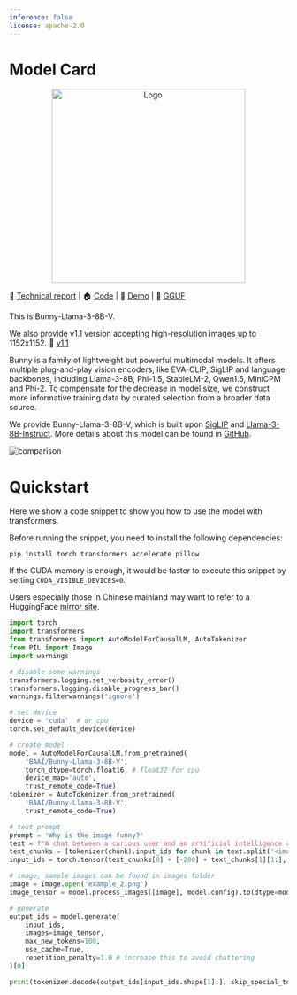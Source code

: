```yaml
---
inference: false
license: apache-2.0
---
```


# Model Card

<p align="center">
  <img src="./icon.png" alt="Logo" width="350">
</p>

📖 [Technical report](https://arxiv.org/abs/2402.11530) | 🏠 [Code](https://github.com/BAAI-DCAI/Bunny) | 🐰 [Demo](http://bunny.baai.ac.cn) | 🤗 [GGUF](https://huggingface.co/BAAI/Bunny-Llama-3-8B-V-gguf)

This is Bunny-Llama-3-8B-V.

We also provide v1.1 version accepting high-resolution images up to 1152x1152. 🤗 [v1.1](https://huggingface.co/BAAI/Bunny-v1_1-Llama-3-8B-V)

Bunny is a family of lightweight but powerful multimodal models. It offers multiple plug-and-play vision encoders, like EVA-CLIP, SigLIP and language backbones, including Llama-3-8B, Phi-1.5, StableLM-2, Qwen1.5, MiniCPM and Phi-2. To compensate for the decrease in model size, we construct more informative training data by curated selection from a broader data source.

We provide Bunny-Llama-3-8B-V, which is built upon [SigLIP](https://huggingface.co/google/siglip-so400m-patch14-384) and [Llama-3-8B-Instruct](https://huggingface.co/meta-llama/Meta-Llama-3-8B-Instruct). More details about this model can be found in [GitHub](https://github.com/BAAI-DCAI/Bunny).

![comparison](comparison.png)


# Quickstart

Here we show a code snippet to show you how to use the model with transformers.

Before running the snippet, you need to install the following dependencies:

```shell
pip install torch transformers accelerate pillow
```

If the CUDA memory is enough, it would be faster to execute this snippet by setting `CUDA_VISIBLE_DEVICES=0`.

Users especially those in Chinese mainland may want to refer to a HuggingFace [mirror site](https://hf-mirror.com).


```python
import torch
import transformers
from transformers import AutoModelForCausalLM, AutoTokenizer
from PIL import Image
import warnings

# disable some warnings
transformers.logging.set_verbosity_error()
transformers.logging.disable_progress_bar()
warnings.filterwarnings('ignore')

# set device
device = 'cuda'  # or cpu
torch.set_default_device(device)

# create model
model = AutoModelForCausalLM.from_pretrained(
    'BAAI/Bunny-Llama-3-8B-V',
    torch_dtype=torch.float16, # float32 for cpu
    device_map='auto',
    trust_remote_code=True)
tokenizer = AutoTokenizer.from_pretrained(
    'BAAI/Bunny-Llama-3-8B-V',
    trust_remote_code=True)

# text prompt
prompt = 'Why is the image funny?'
text = f"A chat between a curious user and an artificial intelligence assistant. The assistant gives helpful, detailed, and polite answers to the user's questions. USER: <image>\n{prompt} ASSISTANT:"
text_chunks = [tokenizer(chunk).input_ids for chunk in text.split('<image>')]
input_ids = torch.tensor(text_chunks[0] + [-200] + text_chunks[1][1:], dtype=torch.long).unsqueeze(0).to(device)

# image, sample images can be found in images folder
image = Image.open('example_2.png')
image_tensor = model.process_images([image], model.config).to(dtype=model.dtype, device=device)

# generate
output_ids = model.generate(
    input_ids,
    images=image_tensor,
    max_new_tokens=100,
    use_cache=True,
    repetition_penalty=1.0 # increase this to avoid chattering
)[0]

print(tokenizer.decode(output_ids[input_ids.shape[1]:], skip_special_tokens=True).strip())
```

